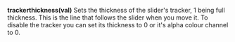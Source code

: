 <a name="trackerthickness"></a>
**trackerthickness(val)** Sets the thickness of the slider's tracker, 1 being full thickness. This is the line that follows the slider when you move it. To disable the tracker you can set its thickness to 0 or it's alpha colour channel to 0. 

<!--UPDATE WIDGET_IN_CSOUND
    SIdent sprintf "trackerthickness(%f) ", rnd(10)
    SIdentifier strcat SIdentifier, SIdent
-->